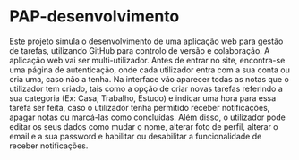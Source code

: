 # PAP-desenvolvimento
Este projeto simula o desenvolvimento de uma aplicação web para gestão de tarefas, utilizando GitHub para controlo de versão e colaboração.
A aplicação web vai ser multi-utilizador. Antes de entrar no site, encontra-se uma página de autenticação, onde cada utilizador entra com a sua conta ou cria uma, caso não a tenha. Na interface vão aparecer todas as notas que o utilizador tem criado, tais como a opção de criar novas tarefas referindo a sua categoria (Ex: Casa, Trabalho, Estudo) e indicar uma hora para essa tarefa ser feita, caso o utilizador tenha permitido receber notificações, apagar notas ou marcá-las como concluídas. Além disso, o utilizador pode editar os seus dados como mudar o nome, alterar foto de perfil, alterar o email e a sua password e habilitar ou desabilitar a funcionalidade de receber notificações.
